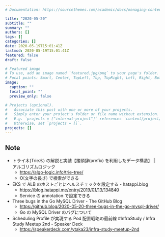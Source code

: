 ```yaml
---
# Documentation: https://sourcethemes.com/academic/docs/managing-content/

title: "2020-05-20"
subtitle: ""
summary: ""
authors: []
tags: []
categories: []
date: 2020-05-19T15:01:41Z
lastmod: 2020-05-19T15:01:41Z
featured: false
draft: false

# Featured image
# To use, add an image named `featured.jpg/png` to your page's folder.
# Focal points: Smart, Center, TopLeft, Top, TopRight, Left, Right, BottomLeft, Bottom, BottomRight.
image:
  caption: ""
  focal_point: ""
  preview_only: false

# Projects (optional).
#   Associate this post with one or more of your projects.
#   Simply enter your project's folder or file name without extension.
#   E.g. `projects = ["internal-project"]` references `content/project/deep-learning/index.md`.
#   Otherwise, set `projects = []`.
projects: []
---
```


## Note

* トライ木(Trie木) の解説と実装【接頭辞(prefix) を利用したデータ構造】 | アルゴリズムロジック
  * https://algo-logic.info/trie-tree/
  * O(文字の長さ) で検索ができる
* EKS で ALB のホストごとにヘルスチェックを設定する - hatappi.blog
  * https://blog.hatappi.me/entry/2019/01/13/134840
  * Service の annotation で設定できる
* Three bugs in the Go MySQL Driver - The GitHub Blog
  * https://github.blog/2020-05-20-three-bugs-in-the-go-mysql-driver/
  * Go の MySQL Driver のバグについて
* Scheduling Profile が実現する Pod 配置戦略の最前線 #InfraStudy / Infra Study Meetup 2nd - Speaker Deck
  * https://speakerdeck.com/ytaka23/infra-study-meetup-2nd
